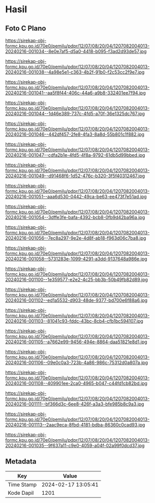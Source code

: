 # Hasil

## Foto C Plano

https://sirekap-obj-formc.kpu.go.id/70e0/pemilu/pdpr/12/07/08/20/04/1207082004013-20240216-001034--8e0e7af5-d5a0-4418-b095-f3ad2d93de57.jpg

https://sirekap-obj-formc.kpu.go.id/70e0/pemilu/pdpr/12/07/08/20/04/1207082004013-20240216-001038--4a98e5e1-c363-4b2f-91b0-f2c53cc2f9e7.jpg

https://sirekap-obj-formc.kpu.go.id/70e0/pemilu/pdpr/12/07/08/20/04/1207082004013-20240216-001041--aa5f8f44-406c-44a6-a9b8-332401ee7f94.jpg

https://sirekap-obj-formc.kpu.go.id/70e0/pemilu/pdpr/12/07/08/20/04/1207082004013-20240216-001044--1d46e389-737c-4fd5-a70f-36e1325dc767.jpg

https://sirekap-obj-formc.kpu.go.id/70e0/pemilu/pdpr/12/07/08/20/04/1207082004013-20240216-001046--442df457-2fe8-4fa3-8a8d-55b801c1f882.jpg

https://sirekap-obj-formc.kpu.go.id/70e0/pemilu/pdpr/12/07/08/20/04/1207082004013-20240216-001047--cdfa2b1e-4fd5-4f8a-9792-61db5d99bbed.jpg

https://sirekap-obj-formc.kpu.go.id/70e0/pemilu/pdpr/12/07/08/20/04/1207082004013-20240216-001049--d91468f6-1d52-476c-b320-3f5f40312467.jpg

https://sirekap-obj-formc.kpu.go.id/70e0/pemilu/pdpr/12/07/08/20/04/1207082004013-20240216-001051--aaa6d530-0442-49ca-be63-ee473f7e51ad.jpg

https://sirekap-obj-formc.kpu.go.id/70e0/pemilu/pdpr/12/07/08/20/04/1207082004013-20240216-001054--3dffe3fe-bafa-4392-bcb8-0fb9d42ba96a.jpg

https://sirekap-obj-formc.kpu.go.id/70e0/pemilu/pdpr/12/07/08/20/04/1207082004013-20240216-001056--7ec8a297-9e2e-4d8f-ab18-f963d06c7ba8.jpg

https://sirekap-obj-formc.kpu.go.id/70e0/pemilu/pdpr/12/07/08/20/04/1207082004013-20240216-001058--5731283e-1099-4291-a3dd-9137648a986e.jpg

https://sirekap-obj-formc.kpu.go.id/70e0/pemilu/pdpr/12/07/08/20/04/1207082004013-20240216-001100--1e359577-e2e2-4c25-bb3b-50b49fb82d89.jpg

https://sirekap-obj-formc.kpu.go.id/70e0/pemilu/pdpr/12/07/08/20/04/1207082004013-20240216-001102--ed1a5532-d903-48de-9377-bd700e6f88a6.jpg

https://sirekap-obj-formc.kpu.go.id/70e0/pemilu/pdpr/12/07/08/20/04/1207082004013-20240216-001103--81041c93-fddc-43bc-8cb4-cfb1bc594107.jpg

https://sirekap-obj-formc.kpu.go.id/70e0/pemilu/pdpr/12/07/08/20/04/1207082004013-20240216-001105--a7662e99-9456-494e-8864-daa51821e8d1.jpg

https://sirekap-obj-formc.kpu.go.id/70e0/pemilu/pdpr/12/07/08/20/04/1207082004013-20240216-001106--09e0c0a3-723b-4a86-986c-75312d0a807a.jpg

https://sirekap-obj-formc.kpu.go.id/70e0/pemilu/pdpr/12/07/08/20/04/1207082004013-20240216-001108--409901ee-2ca0-4965-b047-c44fd1cb82bd.jpg

https://sirekap-obj-formc.kpu.go.id/70e0/pemilu/pdpr/12/07/08/20/04/1207082004013-20240216-001111--bf366d3c-6ee8-426f-a3a3-bfe985b8c9a3.jpg

https://sirekap-obj-formc.kpu.go.id/70e0/pemilu/pdpr/12/07/08/20/04/1207082004013-20240216-001113--2aac9eca-8fbd-4181-bdba-86360c0cad93.jpg

https://sirekap-obj-formc.kpu.go.id/70e0/pemilu/pdpr/12/07/08/20/04/1207082004013-20240216-001035--9f637a11-c9e0-4059-a04f-02a99f0dcd37.jpg


## Metadata

| Key        | Value               |
| ---------- | ------------------- |
| Time Stamp | 2024-02-17 13:05:41 |
| Kode Dapil | 1201                |



